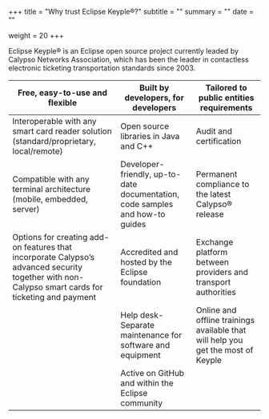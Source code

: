 +++
title = "Why trust Eclipse Keyple®?"
subtitle = ""
summary = ""
date = ""

weight = 20
+++

Eclipse Keyple® is an Eclipse open source project currently leaded by Calypso Networks Association, which has been the leader in contactless 
electronic ticketing transportation standards since 2003.

| Free, easy-to-use and flexible      | Built by developers, for developers | Tailored to public entities requirements | 
|-------------------------------------|-------------------------------------|-------------------------------------------|
| Interoperable with any smart card reader solution (standard/proprietary, local/remote) | Open source libraries in Java and C++|Audit and certification|
| Compatible with any terminal architecture (mobile, embedded, server)|Developer-friendly, up-to-date documentation, code samples and how-to guides|Permanent compliance to the latest Calypso® release|
| Options for creating add-on features that incorporate Calypso’s advanced security together with non-Calypso smart cards for ticketing and payment|Accredited and hosted by the Eclipse foundation|Exchange platform between providers and transport authorities|
| |Help desk-Separate maintenance for software and equipment|Online and offline trainings available that will help you get the most of Keyple|
| |Active on GitHub and within the Eclipse community| |